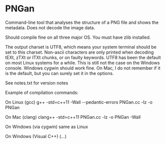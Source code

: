 # PNGan

Command-line tool that analyses the structure of a PNG file and shows the metadata.
Does not decode the image data.

Should compile fine on all three major OS.
You must have zlib installed.

The output charset is UTF8, which means your system terminal should be set to this charset. 
Non-ascii characters are only printed when decoding tEXt, zTXt or ITXt chunks, or on faulty keywords.
UTF8 has been the default on most Linux systems for a while. This is still not the case on the Windows console. Windows cygwin should work fine. On Mac, I do not remember if it is the default, but you can surely set it in the options.


See notes.txt for version notes


Example of compilation commands:

On Linux (gcc)
g++ -std=c++11 -Wall --pedantic-errors PNGan.cc -lz -o PNGan

On Mac (clang)
clang++ -std=c++11 PNGan.cc -lz -o PNGan -Wall

On Windows (via cygwin)
same as Linux

On Windows (Visual C++)
(...)
